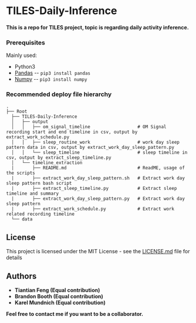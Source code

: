 # TILES-Daily-Inference

#### This is a repo for TILES project, topic is regarding daily activity inference.

### Prerequisites

Mainly used:

* Python3
* [Pandas](http://pandas.pydata.org/pandas-docs/version/0.15/index.html) -- `pip3 install pandas`
* [Numpy](http://www.numpy.org/) -- `pip3 install numpy`


### Recommended deploy file hierarchy

```
.
├── Root
  ├── TILES-Daily-Inference
  │   ├── output
  │   │   ├── om_signal_timeline                  # OM Signal recording start and end timeline in csv, output by    extract_work_schedule.py
  │   │   ├── sleep_routine_work                  # work day sleep pattern data in csv, output by extract_work_day_sleep_pattern.py
  │   │   └── sleep_timeline                      # sleep timeline in csv, output by extract_sleep_timeline.py
  │   └── timeline_extraction
  |       ├── README.md                           # ReadME, usage of the scripts
  |       ├── extract_work_day_sleep_pattern.sh   # Extract work day sleep pattern bash script
  |       ├── extract_sleep_timeline.py           # Extract sleep timeline and summary
  |       ├── extract_work_day_sleep_pattern.py   # Extract work day sleep pattern
  |       ├── extract_work_schedule.py            # Extract work related recording timeline
  └── data
```
## License

This project is licensed under the MIT License - see the [LICENSE.md](LICENSE.md) file for details

## Authors

* **Tiantian Feng (Equal contribution)** 
* **Brandon Booth (Equal contribution)** 
* **Karel Mundnich (Equal contribution)** 

**Feel free to contact me if you want to be a collaborator.**
